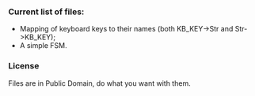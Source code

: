 ### Current list of files:
- Mapping of keyboard keys to their names (both KB_KEY->Str and Str->KB_KEY);
- A simple FSM.

### License
Files are in Public Domain, do what you want with them.